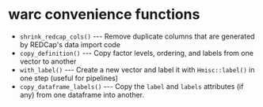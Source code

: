 # warc convenience functions

- `shrink_redcap_cols()` --- Remove duplicate columns that are generated by REDCap's data import code
- `copy_definition()` --- Copy factor levels, ordering, and labels from one vector to another
- `with_label()` --- Create a new vector and label it with `Hmisc::label()` in one step (useful for pipelines)
- `copy_dataframe_labels()` --- Copy the `label` and `labels` attributes (if any) from one dataframe into another.
